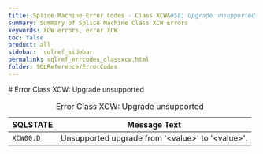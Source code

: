 ```yaml
---
title: Splice Machine Error Codes - Class XCW&#58; Upgrade unsupported
summary: Summary of Splice Machine Class XCW Errors
keywords: XCW errors, error XCW
toc: false
product: all
sidebar:  sqlref_sidebar
permalink: sqlref_errcodes_classxcw.html
folder: SQLReference/ErrorCodes
---
```

<section>
<div class="TopicContent" data-swiftype-index="true" markdown="1">
# Error Class XCW: Upgrade unsupported

<table>
                <caption>Error Class XCW: Upgrade unsupported</caption>
                <thead>
                    <tr>
                        <th>SQLSTATE</th>
                        <th>Message Text</th>
                    </tr>
                </thead>
                <tbody>
                    <tr>
                        <td><code>XCW00.D</code></td>
                        <td>Unsupported upgrade from '<span class="VarName">&lt;value&gt;</span>' to '<span class="VarName">&lt;value&gt;</span>'.</td>
                    </tr>
                </tbody>
            </table>
</div>
</section>

